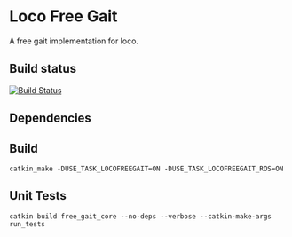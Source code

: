 # Loco Free Gait

A free gait implementation for loco.

## Build status

[![Build Status](http://192.168.0.40:8080/buildStatus/icon?job=free_gait)](http://192.168.0.40:8080/job/free_gait/)

## Dependencies

## Build

	catkin_make -DUSE_TASK_LOCOFREEGAIT=ON -DUSE_TASK_LOCOFREEGAIT_ROS=ON

## Unit Tests
	catkin build free_gait_core --no-deps --verbose --catkin-make-args run_tests